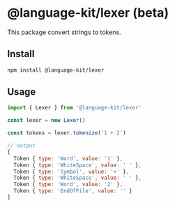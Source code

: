 # @language-kit/lexer (beta)

This package convert strings to tokens.

## Install

```bash
npm install @language-kit/lexer
```

## Usage
```js
import { Lexer } from '@language-kit/lexer'

const lexer = new Lexer()

const tokens = lexer.tokenize('1 + 2')

// output
[
  Token { type: 'Word', value: '1' },
  Token { type: 'WhiteSpace', value: ' ' },
  Token { type: 'Symbol', value: '+' },
  Token { type: 'WhiteSpace', value: ' ' },
  Token { type: 'Word', value: '2' },
  Token { type: 'EndOfFile', value: '' }
]
```
